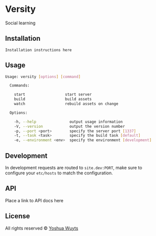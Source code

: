 # Versity
Social learning

## Installation
````
Installation instructions here
````

## Usage
````bash
Usage: versity [options] [command]

  Commands:

    start                  start server
    build                  build assets
    watch                  rebuild assets on change

  Options:

    -h, --help               output usage information
    -V, --version            output the version number
    -p, --port <port>        specify the server port [1337]
    -t, --task <task>        specify the build task [default]
    -e, --environment <env>  specify the environment [development]

````

## Development
In development requests are routed to `site.dev:PORT`, make sure to configure
your `etc/hosts` to match the configuration.

## API
Place a link to API docs here

## License

All rights reserved © [Yoshua Wuyts](yoshawuyts.com)